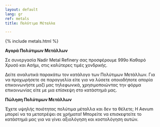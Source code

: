 ```yaml
---
layout: default
lang: gr
ref: metals
title: Πολύτιμα Μέταλλα

---
```

{% include metals.html %}

**Αγορά Πολύτιμων Μετάλλων**

Σε συνεργασία Nadir Metal Refinery σας προσφέρουμε 999ο Καθαρό Χρυσό και Ασήμι, στις καλύτερες τιμές χονδρικής.

Δείτε αναλυτικά παρακάτω τον κατάλογο των Πολύτιμων Μετάλλων. Για να προχωρήσετε σε παραγγελία είτε για να λύσετε οποιαδήποτε απορία επικοινωνήστε μαζί μας τηλεφωνικά, χρησιμοποιώντας την φόρμα επικοινωνίας είτε με μια επίσκεψη στο κατάστημά μας.

**Πώληση Πολύτιμων Μετάλλων**

Έχετε υψηλής ποιότητας πολύτιμα μέταλλα και δεν τα θέλετε; Η Aevum μπορεί να τα μετατρέψει σε χρήματα! Μπορείτε να επισκεφτείτε το κατάστημά μας για να γίνει αξιολόγηση και κοστολόγηση αυτών.